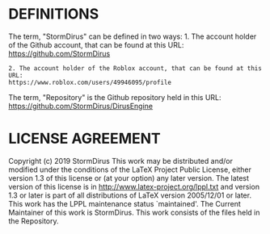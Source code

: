 # DEFINITIONS
The term, "StormDirus" can be defined in two ways:
    1. The account holder of the Github account, that can be found at this URL:
    https://github.com/StormDirus

    2. The account holder of the Roblox account, that can be found at this URL:
    https://www.roblox.com/users/49946095/profile

The term, "Repository" is the Github repository held in this URL:
https://github.com/StormDirus/DirusEngine



# LICENSE AGREEMENT
Copyright (c) 2019 StormDirus
This work may be distributed and/or modified under the
conditions of the LaTeX Project Public License, either version 1.3
of this license or (at your option) any later version.
The latest version of this license is in
http://www.latex-project.org/lppl.txt 
and version 1.3 or later is part of all distributions of LaTeX version 2005/12/01 or later.
This work has the LPPL maintenance status `maintained'.
The Current Maintainer of this work is StormDirus.
This work consists of the files held in the Repository.
